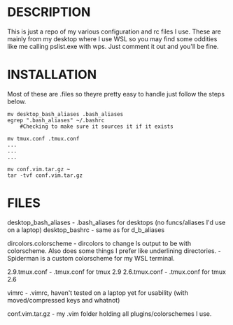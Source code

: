 # DESCRIPTION 
This is just a repo of my various configuration and rc files I use. These are mainly from my desktop where I use WSL so you may find some oddities like me calling pslist.exe with wps. Just comment it out and you'll be fine.

# INSTALLATION 
Most of these are .files so theyre pretty easy to handle just follow the steps below. 

```
mv desktop_bash_aliases .bash_aliases
egrep ".bash_aliases" ~/.bashrc 
    #Checking to make sure it sources it if it exists

mv tmux.conf .tmux.conf 
...
...
...

mv conf.vim.tar.gz ~
tar -tvf conf.vim.tar.gz 
```

# FILES 
desktop_bash_aliases - .bash_aliases for desktops (no funcs/aliases I'd use on a laptop) 
desktop_bashrc - same as for d_b_aliases

dircolors.colorscheme - dircolors to change ls output to be with colorscheme. Also does some things I prefer like underlining directories. 
    -Spiderman is a custom colorscheme for my WSL terminal.

2.9.tmux.conf - .tmux.conf for tmux 2.9
2.6.tmux.conf - .tmux.conf for tmux 2.6

vimrc - .vimrc, haven't tested on a laptop yet for usability (with moved/compressed keys and whatnot) 

conf.vim.tar.gz - my .vim folder holding all plugins/colorschemes I use. 


